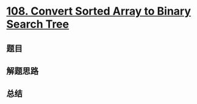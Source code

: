 # [108. Convert Sorted Array to Binary Search Tree](https://leetcode.com/problems/convert-sorted-array-to-binary-search-tree/)

## 题目


## 解题思路


## 总结


